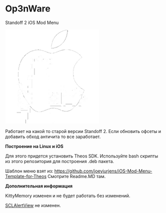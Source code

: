 # Op3nWare
Standoff 2 iOS Mod Menu

![](menuIconDark.png "Op3nWare Logo")

Работает на какой то старой версии Standoff 2.
Если обновить офсеты и добавить обход античита то все заработает.


**Построение на Linux и iOS**

Для этого придется установить Theos SDK.
Используйте bash скрипты из этого репозитория для построения .deb пакета.

Шаблон меню взят из: https://github.com/joeyjurjens/iOS-Mod-Menu-Template-for-Theos
Смотрите Readme.MD там.


**Дополнительная информация**

KittyMemory изменен и не будет работать без изменений.

[SCLAlertView](github.com/joeyjurjens/iOS-Mod-Menu-Template-for-Theos) не изменен.
